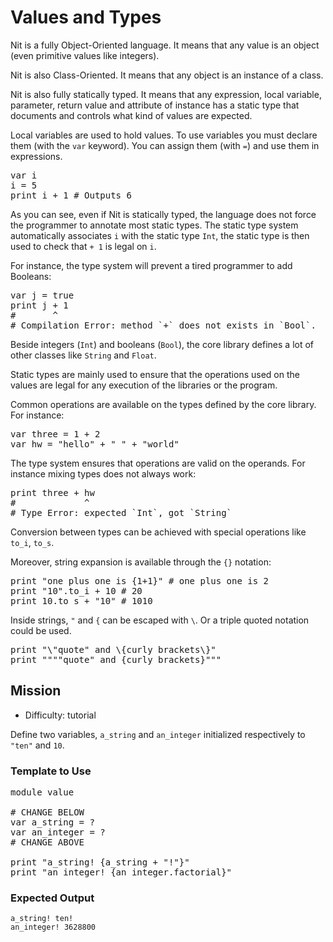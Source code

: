 # Values and Types

Nit is a fully Object-Oriented language.
It means that any value is an object (even primitive values like integers).

Nit is also Class-Oriented.
It means that any object is an instance of a class.

Nit is also fully statically typed.
It means that any expression, local variable, parameter, return value and attribute of instance has a static type that documents and controls what kind of values are expected.

Local variables are used to hold values.
To use variables you must declare them (with the `var` keyword).
You can assign them (with `=`) and use them in expressions.

<pre class="hl"><span class="hl kwa">var</span> i
i <span class="hl opt">=</span> <span class="hl num">5</span>
print i <span class="hl opt">+</span> <span class="hl num">1</span> <span class="hl slc"># Outputs 6</span>
</pre>

As you can see, even if Nit is statically typed, the language does not force the programmer to annotate most static types.
The static type system automatically associates `i` with the static type `Int`, the static type is then used to check that `+ 1` is legal on `i`.

For instance, the type system will prevent a tired programmer to add Booleans:

<pre class="hl"><span class="hl kwa">var</span> j <span class="hl opt">=</span> <span class="hl kwa">true</span>
print j <span class="hl opt">+</span> <span class="hl num">1</span>
<span class="hl slc">#       ^</span>
<span class="hl slc"># Compilation Error: method `+` does not exists in `Bool`.</span>
</pre>

Beside integers (`Int`) and booleans (`Bool`), the core library defines a lot of other classes like `String` and `Float`.

Static types are mainly used to ensure that the operations used on the values are legal for any execution of the libraries or the program.

Common operations are available on the types defined by the core library. For instance:

<pre class="hl"><span class="hl kwa">var</span> three <span class="hl opt">=</span> <span class="hl num">1</span> <span class="hl opt">+</span> <span class="hl num">2</span>
<span class="hl kwa">var</span> hw <span class="hl opt">=</span> <span class="hl str">&quot;hello&quot;</span> <span class="hl opt">+</span> <span class="hl str">&quot; &quot;</span> <span class="hl opt">+</span> <span class="hl str">&quot;world&quot;</span>
</pre>

The type system ensures that operations are valid on the operands.
For instance mixing types does not always work:

<pre class="hl">print three <span class="hl opt">+</span> hw
<span class="hl slc">#             ^</span>
<span class="hl slc"># Type Error: expected `Int`, got `String`</span>
</pre>

Conversion between types can be achieved with special operations like `to_i`, `to_s`.

Moreover, string expansion is available through the `{}` notation:

<pre class="hl">print <span class="hl str">&quot;one plus one is</span> <span class="hl esc">{1+1}</span><span class="hl str">&quot;</span> <span class="hl slc"># one plus one is 2</span>
print <span class="hl str">&quot;10&quot;</span><span class="hl opt">.</span>to_i <span class="hl opt">+</span> <span class="hl num">10</span> <span class="hl slc"># 20</span>
print <span class="hl num">10</span><span class="hl opt">.</span>to_s <span class="hl opt">+</span> <span class="hl str">&quot;10&quot;</span> <span class="hl slc"># 1010</span>
</pre>

Inside strings, `"` and `{` can be escaped with `\`. Or a triple quoted notation could be used.

<pre class="hl">print <span class="hl str">&quot;\&quot;</span>quote<span class="hl opt"></span><span class="hl str">&quot; and \</span><span class="hl esc">{curly brackets\}</span><span class="hl str">&quot;</span>
print <span class="hl str">&quot;&quot;&quot;&quot;quote&quot; and</span> <span class="hl esc">{curly brackets}</span><span class="hl str">&quot;&quot;&quot;</span>
</pre>

## Mission

* Difficulty: tutorial

Define two variables, `a_string` and `an_integer` initialized respectively to `"ten"` and `10`.

### Template to Use

<pre class="hl"><span class="hl kwa">module</span> value

<span class="hl slc"># CHANGE BELOW</span>
<span class="hl kwa">var</span> a_string <span class="hl opt">= ?</span>
<span class="hl kwa">var</span> an_integer <span class="hl opt">= ?</span>
<span class="hl slc"># CHANGE ABOVE</span>

print <span class="hl str">&quot;a_string!</span> <span class="hl esc">{a_string + &quot;!&quot;}</span><span class="hl str">&quot;</span>
print <span class="hl str">&quot;an_integer!</span> <span class="hl esc">{an_integer.factorial}</span><span class="hl str">&quot;</span>
</pre>

### Expected Output

	a_string! ten!
	an_integer! 3628800
